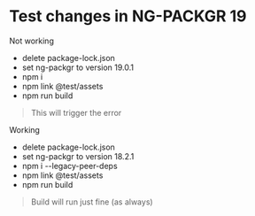 # Test changes in NG-PACKGR 19

Not working

+ delete package-lock.json
+ set ng-packgr to version 19.0.1
+ npm i
+ npm link @test/assets
+ npm run build

> This will trigger the error

Working

+ delete package-lock.json
+ set ng-packgr to version 18.2.1
+ npm i --legacy-peer-deps
+ npm link @test/assets
+ npm run build

> Build will run just fine (as always)
